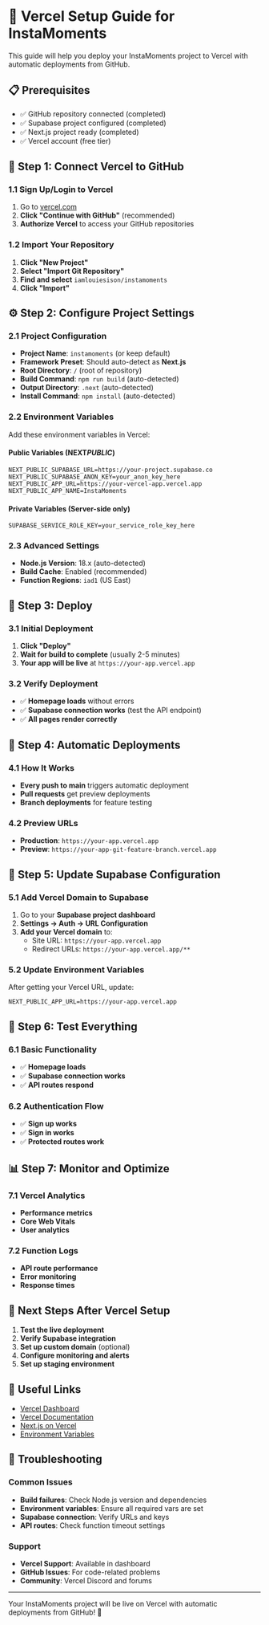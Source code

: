 # 🚀 Vercel Setup Guide for InstaMoments

This guide will help you deploy your InstaMoments project to Vercel with automatic deployments from GitHub.

## 📋 Prerequisites

- ✅ GitHub repository connected (completed)
- ✅ Supabase project configured (completed)
- ✅ Next.js project ready (completed)
- ✅ Vercel account (free tier)

## 🔗 Step 1: Connect Vercel to GitHub

### 1.1 Sign Up/Login to Vercel

1. Go to [vercel.com](https://vercel.com)
2. **Click "Continue with GitHub"** (recommended)
3. **Authorize Vercel** to access your GitHub repositories

### 1.2 Import Your Repository

1. **Click "New Project"**
2. **Select "Import Git Repository"**
3. **Find and select** `iamlouiesison/instamoments`
4. **Click "Import"**

## ⚙️ Step 2: Configure Project Settings

### 2.1 Project Configuration

- **Project Name**: `instamoments` (or keep default)
- **Framework Preset**: Should auto-detect as **Next.js**
- **Root Directory**: `/` (root of repository)
- **Build Command**: `npm run build` (auto-detected)
- **Output Directory**: `.next` (auto-detected)
- **Install Command**: `npm install` (auto-detected)

### 2.2 Environment Variables

Add these environment variables in Vercel:

#### **Public Variables (NEXT*PUBLIC*)**

```
NEXT_PUBLIC_SUPABASE_URL=https://your-project.supabase.co
NEXT_PUBLIC_SUPABASE_ANON_KEY=your_anon_key_here
NEXT_PUBLIC_APP_URL=https://your-vercel-app.vercel.app
NEXT_PUBLIC_APP_NAME=InstaMoments
```

#### **Private Variables (Server-side only)**

```
SUPABASE_SERVICE_ROLE_KEY=your_service_role_key_here
```

### 2.3 Advanced Settings

- **Node.js Version**: 18.x (auto-detected)
- **Build Cache**: Enabled (recommended)
- **Function Regions**: `iad1` (US East)

## 🚀 Step 3: Deploy

### 3.1 Initial Deployment

1. **Click "Deploy"**
2. **Wait for build to complete** (usually 2-5 minutes)
3. **Your app will be live** at `https://your-app.vercel.app`

### 3.2 Verify Deployment

- ✅ **Homepage loads** without errors
- ✅ **Supabase connection works** (test the API endpoint)
- ✅ **All pages render correctly**

## 🔄 Step 4: Automatic Deployments

### 4.1 How It Works

- **Every push to main** triggers automatic deployment
- **Pull requests** get preview deployments
- **Branch deployments** for feature testing

### 4.2 Preview URLs

- **Production**: `https://your-app.vercel.app`
- **Preview**: `https://your-app-git-feature-branch.vercel.app`

## 🔧 Step 5: Update Supabase Configuration

### 5.1 Add Vercel Domain to Supabase

1. Go to your **Supabase project dashboard**
2. **Settings → Auth → URL Configuration**
3. **Add your Vercel domain** to:
   - Site URL: `https://your-app.vercel.app`
   - Redirect URLs: `https://your-app.vercel.app/**`

### 5.2 Update Environment Variables

After getting your Vercel URL, update:

```
NEXT_PUBLIC_APP_URL=https://your-app.vercel.app
```

## 🧪 Step 6: Test Everything

### 6.1 Basic Functionality

- ✅ **Homepage loads**
- ✅ **Supabase connection works**
- ✅ **API routes respond**

### 6.2 Authentication Flow

- ✅ **Sign up works**
- ✅ **Sign in works**
- ✅ **Protected routes work**

## 📊 Step 7: Monitor and Optimize

### 7.1 Vercel Analytics

- **Performance metrics**
- **Core Web Vitals**
- **User analytics**

### 7.2 Function Logs

- **API route performance**
- **Error monitoring**
- **Response times**

## 🎯 Next Steps After Vercel Setup

1. **Test the live deployment**
2. **Verify Supabase integration**
3. **Set up custom domain** (optional)
4. **Configure monitoring and alerts**
5. **Set up staging environment**

## 🔗 Useful Links

- [Vercel Dashboard](https://vercel.com/dashboard)
- [Vercel Documentation](https://vercel.com/docs)
- [Next.js on Vercel](https://vercel.com/docs/functions/serverless-functions/runtimes/nodejs)
- [Environment Variables](https://vercel.com/docs/projects/environment-variables)

## 🚨 Troubleshooting

### Common Issues

- **Build failures**: Check Node.js version and dependencies
- **Environment variables**: Ensure all required vars are set
- **Supabase connection**: Verify URLs and keys
- **API routes**: Check function timeout settings

### Support

- **Vercel Support**: Available in dashboard
- **GitHub Issues**: For code-related problems
- **Community**: Vercel Discord and forums

---

Your InstaMoments project will be live on Vercel with automatic deployments from GitHub! 🎉
